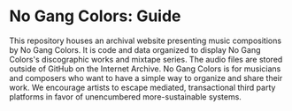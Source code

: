 # No Gang Colors: Guide

This repository houses an archival website presenting music compositions by No Gang Colors. 
It is code and data organized to display No Gang Colors's discographic works and mixtape series. 
The audio files are stored outside of GitHub on the Internet Archive.
No Gang Colors is for musicians and composers who want to have a simple way to organize and share their work.
We encourage artists to escape mediated, transactional third party platforms in favor of unencumbered more-sustainable systems.
